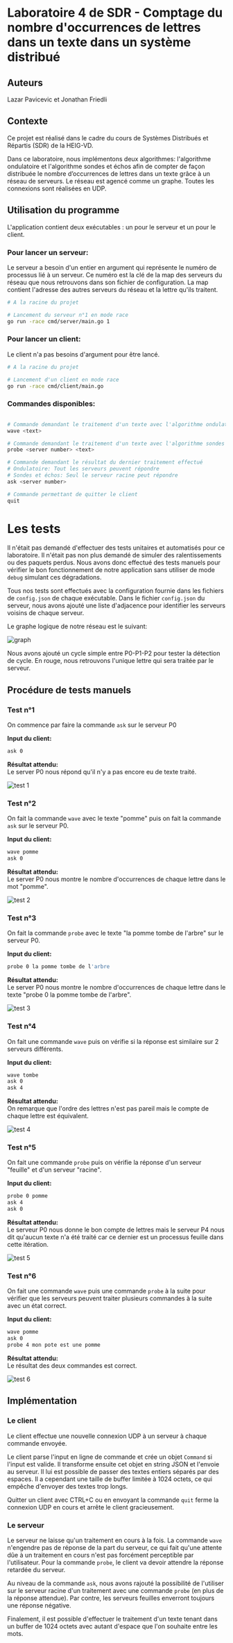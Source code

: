# Laboratoire 4 de SDR - Comptage du nombre d'occurrences de lettres dans un texte dans un système distribué

## Auteurs

Lazar Pavicevic et Jonathan Friedli

## Contexte

Ce projet est réalisé dans le cadre du cours de Systèmes Distribués et Répartis (SDR) de la HEIG-VD.

Dans ce laboratoire, nous implémentons deux algorithmes: l'algorithme ondulatoire et l'algorithme sondes et échos afin de compter de façon distribuée le nombre d’occurrences de lettres dans un texte grâce à un réseau de serveurs. Le réseau est agencé comme un graphe. Toutes les connexions sont réalisées en UDP.

## Utilisation du programme

L'application contient deux exécutables : un pour le serveur et un pour le client.

### Pour lancer un serveur:

Le serveur a besoin d'un entier en argument qui représente le numéro de processus lié à un serveur. Ce numéro est la clé de la map des serveurs du réseau que nous retrouvons dans son fichier de configuration. La map contient l'adresse des autres serveurs du réseau et la lettre qu'ils traitent.

```bash
# A la racine du projet

# Lancement du serveur n°1 en mode race
go run -race cmd/server/main.go 1
```

### Pour lancer un client:

Le client n'a pas besoins d'argument pour être lancé.

```bash
# A la racine du projet

# Lancement d'un client en mode race
go run -race cmd/client/main.go
```

### Commandes disponibles:

```bash

# Commande demandant le traitement d'un texte avec l'algorithme ondulatoire
wave <text>

# Commande demandant le traitement d'un texte avec l'algorithme sondes et échos en spécifiant le serveur racine
probe <server number> <text>

# Commande demandant le résultat du dernier traitement effectué
# Ondulatoire: Tout les serveurs peuvent répondre
# Sondes et échos: Seul le serveur racine peut répondre
ask <server number>

# Commande permettant de quitter le client
quit
```

# Les tests

Il n'était pas demandé d'effectuer des tests unitaires et automatisés pour ce laboratoire. Il n'était pas non plus demandé de simuler des ralentissements ou des paquets perdus. Nous avons donc effectué des tests manuels pour vérifier le bon fonctionnement de notre application sans utiliser de mode `debug` simulant ces dégradations.

Tous nos tests sont effectués avec la configuration fournie dans les fichiers de `config.json` de chaque exécutable. Dans le fichier `config.json` du serveur, nous avons ajouté une liste d'adjacence pour identifier les serveurs voisins de chaque serveur.

Le graphe logique de notre réseau est le suivant:

![graph](./docs/graph.png)

Nous avons ajouté un cycle simple entre P0-P1-P2 pour tester la détection de cycle. En rouge, nous retrouvons l'unique lettre qui sera traitée par le serveur.

## Procédure de tests manuels

### Test n°1

On commence par faire la commande `ask` sur le serveur P0

**Input du client:**

```bash
ask 0
```

**Résultat attendu:**  
Le server P0 nous répond qu'il n'y a pas encore eu de texte traité.

![test 1](./docs/test1.png)

### Test n°2

On fait la commande `wave` avec le texte "pomme" puis on fait la commande `ask` sur le serveur P0.

**Input du client:**

```bash
wave pomme
ask 0
```

**Résultat attendu:**  
Le server P0 nous montre le nombre d'occurrences de chaque lettre dans le mot "pomme".

![test 2](./docs/test2.png)

### Test n°3

On fait la commande `probe` avec le texte "la pomme tombe de l'arbre" sur le serveur P0.

**Input du client:**

```bash
probe 0 la pomme tombe de l'arbre
```

**Résultat attendu:**  
Le server P0 nous montre le nombre d'occurrences de chaque lettre dans le texte "probe 0 la pomme tombe de l'arbre".

![test 3](./docs/test3.png)

### Test n°4

On fait une commande `wave` puis on vérifie si la réponse est similaire sur 2 serveurs différents.

**Input du client:**

```bash
wave tombe
ask 0
ask 4
```

**Résultat attendu:**  
On remarque que l'ordre des lettres n'est pas pareil mais le compte de chaque lettre est équivalent.

![test 4](./docs/test4.png)

### Test n°5

On fait une commande `probe` puis on vérifie la réponse d'un serveur "feuille" et d'un serveur "racine".

**Input du client:**

```bash
probe 0 pomme
ask 4
ask 0
```

**Résultat attendu:**  
Le serveur P0 nous donne le bon compte de lettres mais le serveur P4 nous dit qu'aucun texte n'a été traité car ce dernier est un processus feuille dans cette itération.

![test 5](./docs/test5.png)

### Test n°6

On fait une commande `wave` puis une commande `probe` à la suite pour vérifier que les serveurs peuvent traiter plusieurs commandes à la suite avec un état correct.

**Input du client:**

```bash
wave pomme
ask 0
probe 4 mon pote est une pomme
```

**Résultat attendu:**  
Le résultat des deux commandes est correct.

![test 6](./docs/test6.png)

## Implémentation

### Le client

Le client effectue une nouvelle connexion UDP à un serveur à chaque commande envoyée.

Le client parse l'input en ligne de commande et crée un objet `Command` si l'input est valide. Il transforme ensuite cet objet en string JSON et l'envoie au serveur.
Il lui est possible de passer des textes entiers séparés par des espaces. Il a cependant une taille de buffer limitée à 1024 octets, ce qui empêche d'envoyer des textes trop longs.

Quitter un client avec CTRL+C ou en envoyant la commande `quit` ferme la connexion UDP en cours et arrête le client gracieusement.

### Le serveur

Le serveur ne laisse qu'un traitement en cours à la fois. La commande `wave` n'engendre pas de réponse de la part du serveur, ce qui fait qu'une attente dûe à un traitement en cours n'est pas forcément perceptible par l'utilisateur. Pour la commande `probe`, le client va devoir attendre la réponse retardée du serveur.

Au niveau de la commande `ask`, nous avons rajouté la possibilité de l'utiliser sur le serveur racine d'un traitement avec une commande `probe` (en plus de la réponse attendue). Par contre, les serveurs feuilles enverront toujours une réponse négative.

Finalement, il est possible d'effectuer le traitement d'un texte tenant dans un buffer de 1024 octets avec autant d'espace que l'on souhaite entre les mots.
